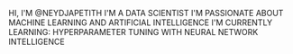 HI, I'M @NEYDJAPETITH
I'M A DATA SCIENTIST
I'M PASSIONATE ABOUT MACHINE LEARNING AND ARTIFICIAL INTELLIGENCE
I'M CURRENTLY LEARNING: HYPERPARAMETER TUNING WITH NEURAL NETWORK INTELLIGENCE


